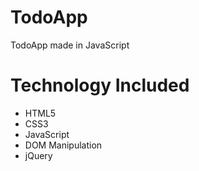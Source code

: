 # TodoApp
TodoApp made in JavaScript

# Technology Included 
  * HTML5
  * CSS3
  * JavaScript
  * DOM Manipulation
  * jQuery
